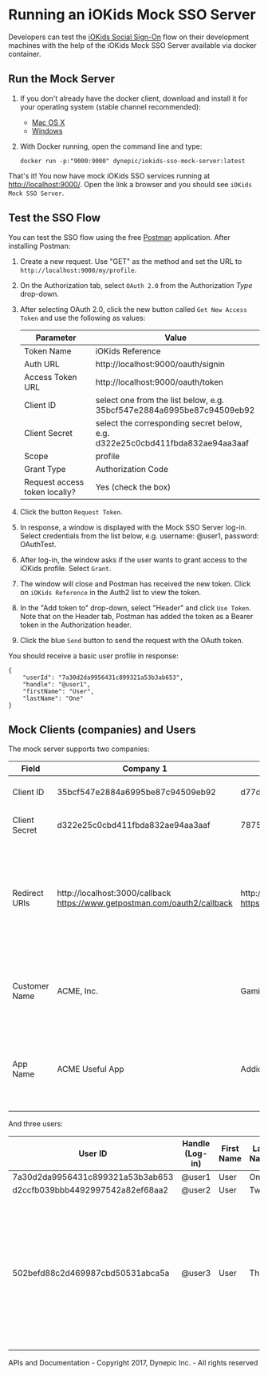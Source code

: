 # Running an iOKids Mock SSO Server

Developers can test the [iOKids Social Sign-On](iOKids-SSO.md) flow on their development machines with the help of the 
iOKids Mock SSO Server available via docker container.

## Run the Mock Server

1. If you don't already have the docker client, download and install it for your operating system (stable channel recommended):

    * [Mac OS X](https://docs.docker.com/docker-for-mac/install/)
    * [Windows](https://docs.docker.com/docker-for-windows/install/)
    
2. With Docker running, open the command line and type:

    `docker run -p:"9000:9000" dynepic/iokids-sso-mock-server:latest`

That's it! You now have mock iOKids SSO services running at [http://localhost:9000/](http://localhost:9000/). Open the link 
a browser and you should see `iOKids Mock SSO Server`.

## Test the SSO Flow

You can test the SSO flow using the free [Postman](https://www.getpostman.com/) application. After installing Postman:

1. Create a new request. Use "GET" as the method and set the URL to `http://localhost:9000/my/profile`.
2. On the Authorization tab, select `OAuth 2.0` from the Authorization *Type* drop-down.
3. After selecting OAuth 2.0, click the new button called `Get New Access Token` and use the following as values:

    | Parameter | Value |
    | --------- | ----- |
    | Token Name | iOKids Reference |
    | Auth URL | http://localhost:9000/oauth/signin |
    | Access Token URL | http://localhost:9000/oauth/token |
    | Client ID | select one from the list below, e.g.<br/>35bcf547e2884a6995be87c94509eb92 |
    | Client Secret | select the corresponding secret below, e.g.<br/>d322e25c0cbd411fbda832ae94aa3aaf |
    | Scope | profile |
    | Grant Type | Authorization Code |
    | Request access token locally? | Yes (check the box) |
    
4. Click the button `Request Token`. 
5. In response, a window is displayed with the Mock SSO Server log-in. Select credentials from the list below, 
e.g. username: @user1, password: OAuthTest.
6. After log-in, the window asks if the user wants to grant access to the iOKids profile. Select `Grant`. 
7. The window will close and Postman has received the new token. Click on `iOKids Reference` in the Auth2 list to view
the token.
8. In the "Add token to" drop-down, select "Header" and click `Use Token`. Note that on the Header tab, Postman has added
the token as a Bearer token in the Authorization header.
9. Click the blue `Send` button to send the request with the OAuth token.

You should receive a basic user profile in response:
```
{
    "userId": "7a30d2da9956431c899321a53b3ab653",
    "handle": "@user1",
    "firstName": "User",
    "lastName": "One"
}
```

## Mock Clients (companies) and Users

<a name="user-data"></a>The mock server supports two companies:

| Field | Company 1 | Company 2 | Notes |
| ----- | --------- | --------- | ----- |
| Client ID | 35bcf547e2884a6995be87c94509eb92 | d77d83fee0f84cd3a18137ad4c6a23de | Used in the OAuth configuration |
| Client Secret | d322e25c0cbd411fbda832ae94aa3aaf | 787558e2188240548f6d5d8a306180bd | Used in the OAuth configuration |
| Redirect URIs | http://localhost:3000/callback<br /> https://www.getpostman.com/oauth2/callback | http://localhost:3000/callback<br /> https://www.getpostman.com/oauth2/callback | Use the localhost address in your OAuth configuration. <br />Postman value required for local Postman testing |
| Customer Name | ACME, Inc. | Gamification, Inc. | The name of the company appears on the log-in and permission screens |
| App Name | ACME Useful App | Addictive Games | The name of the application appears on the log-in and permission screens |

And three users:

| User ID | Handle (Log-in) | First Name | Last Name | Password | Notes |
| ------- | --------------- | ---------- | --------- | -------- | ----- |
| 7a30d2da9956431c899321a53b3ab653 | @user1 | User | One | OAuthTest | |
| d2ccfb039bbb4492997542a82ef68aa2 | @user2 | User | Two | OAuthTest | |
| 502befd88c2d469987cbd50531abca5a | @user3 | User | Three | OAuthTest | This user can authenticate but never has permissions to use the profile service. The service always returns a 4011 error. See the [Profile API](UserProfile.md). |

APIs and Documentation - Copyright 2017, Dynepic Inc. - All rights reserved

